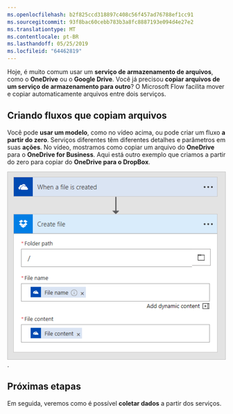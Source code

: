 ```yaml
---
ms.openlocfilehash: b2f825ccd318897c408c56f457ad76788ef1cc91
ms.sourcegitcommit: 93f8bac60cebb783b3a8fc8887193e094d4e27e2
ms.translationtype: MT
ms.contentlocale: pt-BR
ms.lasthandoff: 05/25/2019
ms.locfileid: "64462819"
---
```

Hoje, é muito comum usar um **serviço de armazenamento de arquivos**, como o **OneDrive** ou o **Google Drive**.  Você já precisou **copiar arquivos de um serviço de armazenamento para outro**?  O Microsoft Flow facilita mover e copiar automaticamente arquivos entre dois serviços.

## <a name="creating-flows-that-copy-files"></a>Criando fluxos que copiam arquivos

Você pode **usar um modelo**, como no vídeo acima, ou pode criar um fluxo **a partir do zero**.  Serviços diferentes têm diferentes detalhes e parâmetros em suas **ações**.  No vídeo, mostramos como copiar um arquivo do **OneDrive** para o **OneDrive for Business**.  Aqui está outro exemplo que criamos a partir do zero para copiar do **OneDrive para o DropBox**.

![OneDrive para DropBox](./media/learning-copy-files/onedrive-to-dropbox.png).

## <a name="next-steps"></a>Próximas etapas

Em seguida, veremos como é possível **coletar dados** a partir dos serviços.
